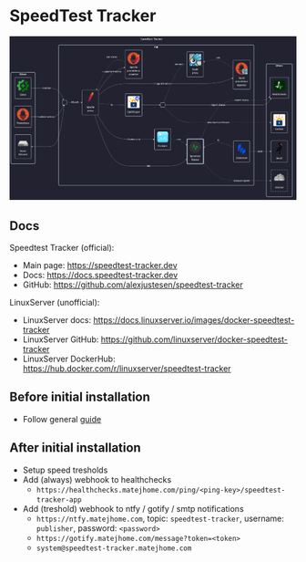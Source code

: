 # SpeedTest Tracker

![diagram](../../docs/diagrams/out/apps/speedtest-tracker.png)

## Docs

Speedtest Tracker (official):

- Main page: <https://speedtest-tracker.dev>
- Docs: <https://docs.speedtest-tracker.dev>
- GitHub: <https://github.com/alexjustesen/speedtest-tracker>

LinuxServer (unofficial):

- LinuxServer docs: <https://docs.linuxserver.io/images/docker-speedtest-tracker>
- LinuxServer GitHub: <https://github.com/linuxserver/docker-speedtest-tracker>
- LinuxServer DockerHub: <https://hub.docker.com/r/linuxserver/speedtest-tracker>

## Before initial installation

- Follow general [guide](../../docs/Checklist%20for%20new%20docker-apps.md)

## After initial installation

- Setup speed tresholds
- Add (always) webhook to healthchecks
    - `https://healthchecks.matejhome.com/ping/<ping-key>/speedtest-tracker-app`
- Add (treshold) webhook to ntfy / gotify / smtp notifications
    - `https://ntfy.matejhome.com`, topic: `speedtest-tracker`, username: `publisher`, password: `<password>`
    - `https://gotify.matejhome.com/message?token=<token>`
    - `system@speedtest-tracker.matejhome.com`
